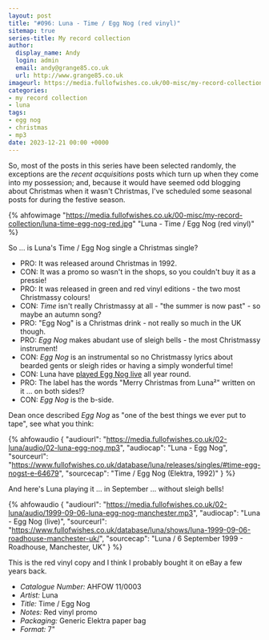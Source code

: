 ```yaml
---
layout: post
title: "#096: Luna - Time / Egg Nog (red vinyl)"
sitemap: true
series-title: My record collection
author:
  display_name: Andy
  login: admin
  email: andy@grange85.co.uk
  url: http://www.grange85.co.uk
imageurl: https://media.fullofwishes.co.uk/00-misc/my-record-collection/luna-time-egg-nog-red.jpg
categories:
- my record collection
- luna
tags:
- egg nog
- christmas
- mp3
date: 2023-12-21 00:00 +0000
---
```

So, most of the posts in this series have been selected randomly, the exceptions are the _recent acquisitions_ posts which turn up when they come into my possession; and, because it would have seemed odd blogging about Christmas when it wasn't Christmas, I've scheduled some seasonal posts for during the festive season.

{% ahfowimage "https://media.fullofwishes.co.uk/00-misc/my-record-collection/luna-time-egg-nog-red.jpg" "Luna - Time / Egg Nog (red vinyl)" %}

So ... is Luna's Time / Egg Nog single a Christmas single?

 - PRO: It was released around Christmas in 1992.
 - CON: It was a promo so wasn't in the shops, so you couldn't buy it as a pressie!
 - PRO: It was released in green and red vinyl editions - the two most Christmassy colours!
 - CON: _Time_ isn't really Christmassy at all - "the summer is now past" - so maybe an autumn song?
 - PRO: "Egg Nog" is a Christmas drink - not really so much in the UK though.
 - PRO: _Egg Nog_ makes abudant use of sleigh bells - the most Christmassy instrument!
 - CON: _Egg Nog_ is an instrumental so no Christmassy lyrics about bearded gents or sleigh rides or having a simply wonderful time!
 - CON: Luna have [played Egg Nog live](/database/tracks/egg-nog/#live) all year round.
 - PRO: The label has the words "Merry Christmas from Luna&#178;" written on it ... on both sides!?
 - CON: _Egg Nog_ is the b-side.

Dean once described _Egg Nog_ as "one of the best things we ever put to tape", see what you think:

{% ahfowaudio {
"audiourl": "https://media.fullofwishes.co.uk/02-luna/audio/02-luna-egg-nog.mp3",
"audiocap": "Luna - Egg Nog",
"sourceurl": "https://www.fullofwishes.co.uk/database/luna/releases/singles/#time-egg-nogst-e-64679",
"sourcecap": "Time / Egg Nog (Elektra, 1992)"
} %}

And here's Luna playing it ... in September ... without sleigh bells!

{% ahfowaudio {
"audiourl": "https://media.fullofwishes.co.uk/02-luna/audio/1999-09-06-luna-egg-nog-manchester.mp3",
"audiocap": "Luna - Egg Nog (live)",
"sourceurl": "https://www.fullofwishes.co.uk/database/luna/shows/luna-1999-09-06-roadhouse-manchester-uk/",
"sourcecap": "Luna / 6 September 1999 - Roadhouse, Manchester, UK"
} %}

This is the red vinyl copy and I think I probably bought it on eBay a few years back.

 - *Catalogue Number:* AHFOW 11/0003
 - *Artist:* Luna
 - *Title:* Time / Egg Nog
 - *Notes:* Red vinyl promo
 - *Packaging:* Generic Elektra paper bag
 - *Format:* 7"



